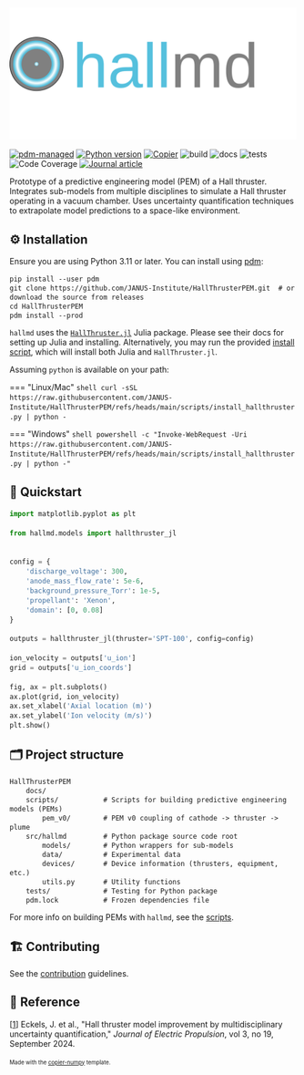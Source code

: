 ![Logo](https://raw.githubusercontent.com/JANUS-Institute/HallThrusterPEM/main/docs/assets/hallmd_logo_text.svg)

[![pdm-managed](https://img.shields.io/badge/pdm-managed-blueviolet)](https://pdm-project.org)
[![Python version](https://img.shields.io/badge/python-3.11+-blue.svg?logo=python&logoColor=cccccc)](https://www.python.org/downloads/)
[![Copier](https://img.shields.io/endpoint?url=https://raw.githubusercontent.com/copier-org/copier/master/img/badge/badge-grayscale-inverted-border-orange.json)](https://github.com/eckelsjd/copier-numpy)
![build](https://img.shields.io/github/actions/workflow/status/JANUS-Institute/HallThrusterPEM/deploy.yml?logo=github)
![docs](https://img.shields.io/github/actions/workflow/status/JANUS-Institute/HallThrusterPEM/docs.yml?logo=materialformkdocs&logoColor=%2523cccccc&label=docs)
![tests](https://img.shields.io/github/actions/workflow/status/JANUS-Institute/HallThrusterPEM/tests.yml?logo=github&logoColor=%2523cccccc&label=tests)
![Code Coverage](https://img.shields.io/badge/coverage-82%25-yellowgreen?logo=codecov)
[![Journal article](https://img.shields.io/badge/DOI-10.1007/s44205--024--00079--w-blue)](https://rdcu.be/dVmim)

Prototype of a predictive engineering model (PEM) of a Hall thruster. Integrates sub-models from multiple disciplines to simulate a Hall thruster operating in a vacuum chamber. Uses uncertainty quantification techniques to extrapolate model predictions to a space-like environment.

## ⚙️ Installation
Ensure you are using Python 3.11 or later. You can install using [pdm](https://github.com/pdm-project/pdm):
```shell
pip install --user pdm
git clone https://github.com/JANUS-Institute/HallThrusterPEM.git  # or download the source from releases
cd HallThrusterPEM
pdm install --prod
```

`hallmd` uses the [`HallThruster.jl`](https://github.com/UM-PEPL/HallThruster.jl) Julia package. Please see their docs for setting up Julia and installing. Alternatively, you may run the provided [install script](https://raw.githubusercontent.com/JANUS-Institute/HallThrusterPEM/refs/heads/main/scripts/install_hallthruster.py), which will install both Julia and `HallThruster.jl`.

Assuming `python` is available on your path:

=== "Linux/Mac"
    ```shell
    curl -sSL https://raw.githubusercontent.com/JANUS-Institute/HallThrusterPEM/refs/heads/main/scripts/install_hallthruster.py | python -
    ```

=== "Windows"
    ```shell
    powershell -c "Invoke-WebRequest -Uri https://raw.githubusercontent.com/JANUS-Institute/HallThrusterPEM/refs/heads/main/scripts/install_hallthruster.py | python -"
    ```

## 📍 Quickstart
```python
import matplotlib.pyplot as plt

from hallmd.models import hallthruster_jl


config = {
    'discharge_voltage': 300,
    'anode_mass_flow_rate': 5e-6,
    'background_pressure_Torr': 1e-5,
    'propellant': 'Xenon',
    'domain': [0, 0.08]
}

outputs = hallthruster_jl(thruster='SPT-100', config=config)

ion_velocity = outputs['u_ion']
grid = outputs['u_ion_coords']

fig, ax = plt.subplots()
ax.plot(grid, ion_velocity)
ax.set_xlabel('Axial location (m)')
ax.set_ylabel('Ion velocity (m/s)')
plt.show()
```

## 🗂️ Project structure
```tree
HallThrusterPEM
    docs/
    scripts/           # Scripts for building predictive engineering models (PEMs)
        pem_v0/        # PEM v0 coupling of cathode -> thruster -> plume
    src/hallmd         # Python package source code root
        models/        # Python wrappers for sub-models
        data/          # Experimental data
        devices/       # Device information (thrusters, equipment, etc.)
        utils.py       # Utility functions
    tests/             # Testing for Python package
    pdm.lock           # Frozen dependencies file
```

For more info on building PEMs with `hallmd`, see the [scripts](https://github.com/JANUS-Institute/HallThrusterPEM/blob/main/scripts).

## 🏗️ Contributing
See the [contribution](https://github.com/JANUS-Institute/HallThrusterPEM/blob/main/CONTRIBUTING.md) guidelines.

## 📖 Reference
[[1](https://rdcu.be/dVmim)] Eckels, J. et al., "Hall thruster model improvement by multidisciplinary uncertainty quantification," _Journal of Electric Propulsion_, vol 3, no 19, September 2024.

<sup><sub>Made with the [copier-numpy](https://github.com/eckelsjd/copier-numpy.git) template.</sub></sup>
